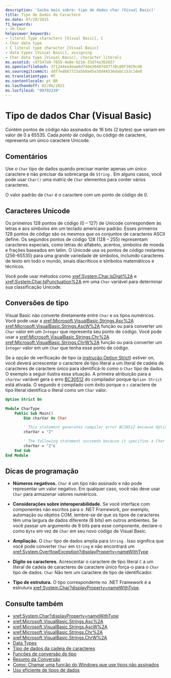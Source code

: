 ```yaml
---
description: 'Saiba mais sobre: tipo de dados char (Visual Basic)'
title: Tipo de Dados de Caractere
ms.date: 07/20/2015
f1_keywords:
- vb.Char
helpviewer_keywords:
- literal type characters [Visual Basic], C
- Char data type
- C literal type character [Visual Basic]
- data types [Visual Basic], assigning
- Char data type [Visual Basic], character literals
ms.assetid: cd7547a9-7855-4e8e-b216-35d74a362657
ms.openlocfilehash: 371244ee4eae6d7dde20487dd7f38c09f3929cd8
ms.sourcegitcommit: ddf7edb67715a5b9a45e3dd44536dabc153c1de0
ms.translationtype: MT
ms.contentlocale: pt-BR
ms.lasthandoff: 02/06/2021
ms.locfileid: "99792239"
---
```

# <a name="char-data-type-visual-basic"></a>Tipo de dados Char (Visual Basic)

Contém pontos de código não assinados de 16 bits (2 bytes) que variam em valor de 0 a 65535. Cada *ponto de código*, ou código de caractere, representa um único caractere Unicode.

## <a name="remarks"></a>Comentários

Use o `Char` tipo de dados quando precisar manter apenas um único caractere e não precisar da sobrecarga de `String` . Em alguns casos, você pode usar `Char()` uma matriz de `Char` elementos para conter vários caracteres.

O valor padrão de `Char` é o caractere com um ponto de código de 0.

## <a name="unicode-characters"></a>Caracteres Unicode

Os primeiros 128 pontos de código (0 – 127) de Unicode correspondem às letras e aos símbolos em um teclado americano padrão. Esses primeiros 128 pontos de código são os mesmos que os conjuntos de caracteres ASCII define. Os segundos pontos de código 128 (128 – 255) representam caracteres especiais, como letras do alfabeto, acentos, símbolos de moeda e frações baseados em latim. O Unicode usa os pontos de código restantes (256-65535) para uma grande variedade de símbolos, incluindo caracteres de texto em todo o mundo, sinais diacríticos e símbolos matemáticos e técnicos.

Você pode usar métodos como <xref:System.Char.IsDigit%2A> e <xref:System.Char.IsPunctuation%2A> em uma `Char` variável para determinar sua classificação Unicode.

## <a name="type-conversions"></a>Conversões de tipo

Visual Basic não converte diretamente entre `Char` e os tipos numéricos. Você pode usar a <xref:Microsoft.VisualBasic.Strings.Asc%2A> <xref:Microsoft.VisualBasic.Strings.AscW%2A> função ou para converter um `Char` valor em um `Integer` que representa seu ponto de código. Você pode usar a <xref:Microsoft.VisualBasic.Strings.Chr%2A> <xref:Microsoft.VisualBasic.Strings.ChrW%2A> função ou para converter um `Integer` valor em um `Char` que tenha esse ponto de código.

Se a opção de verificação de tipo (a [instrução Option Strict](../statements/option-strict-statement.md)) estiver on, você deverá acrescentar o caractere de tipo literal a um literal de cadeia de caracteres de caractere único para identificá-lo como o `Char` tipo de dados. O exemplo a seguir ilustra essa situação. A primeira atribuição para a `charVar` variável gera o erro [BC30512](../../misc/bc30512.md) do compilador porque `Option Strict` está ativada. O segundo é compilado com êxito porque o `c` caractere de tipo literal identifica o literal como um `Char` valor.

```vb
Option Strict On

Module CharType
    Public Sub Main()
        Dim charVar As Char

        ' This statement generates compiler error BC30512 because Option Strict is On.  
        charVar = "Z"  

        ' The following statement succeeds because it specifies a Char literal.  
        charVar = "Z"c
    End Sub
End Module
```

## <a name="programming-tips"></a>Dicas de programação

- **Números negativos.** `Char` é um tipo não assinado e não pode representar um valor negativo. Em qualquer caso, você não deve usar `Char` para armazenar valores numéricos.

- **Considerações sobre interoperabilidade.** Se você interface com componentes não escritos para o .NET Framework, por exemplo, automação ou objetos COM, lembre-se de que os tipos de caracteres têm uma largura de dados diferente (8 bits) em outros ambientes. Se você passar um argumento de 8 bits para esse componente, declare-o como `Byte` em vez de `Char` em seu novo código de Visual Basic.

- **Ampliação.** O `Char` tipo de dados amplia para `String` . Isso significa que você pode converter `Char` em `String` e não encontrará um <xref:System.OverflowException?displayProperty=nameWithType> .

- **Digite os caracteres.** Acrescentar o caractere de tipo literal `C` a um literal de cadeia de caracteres de caractere único força-o para o `Char` tipo de dados. `Char` Não tem um caractere de tipo de identificador.

- **Tipo de estrutura.** O tipo correspondente no .NET Framework é a estrutura <xref:System.Char?displayProperty=nameWithType>.

## <a name="see-also"></a>Consulte também

- <xref:System.Char?displayProperty=nameWithType>
- <xref:Microsoft.VisualBasic.Strings.Asc%2A>
- <xref:Microsoft.VisualBasic.Strings.AscW%2A>
- <xref:Microsoft.VisualBasic.Strings.Chr%2A>
- <xref:Microsoft.VisualBasic.Strings.ChrW%2A>
- [Data Types](index.md)
- [Tipo de dados da cadeia de caracteres](string-data-type.md)
- [Funções de conversão do tipo](../functions/type-conversion-functions.md)
- [Resumo da Conversão](../keywords/conversion-summary.md)
- [Como: Chamar uma função do Windows que use tipos não assinados](../../programming-guide/com-interop/how-to-call-a-windows-function-that-takes-unsigned-types.md)
- [Uso eficiente de tipos de dados](../../programming-guide/language-features/data-types/efficient-use-of-data-types.md)
